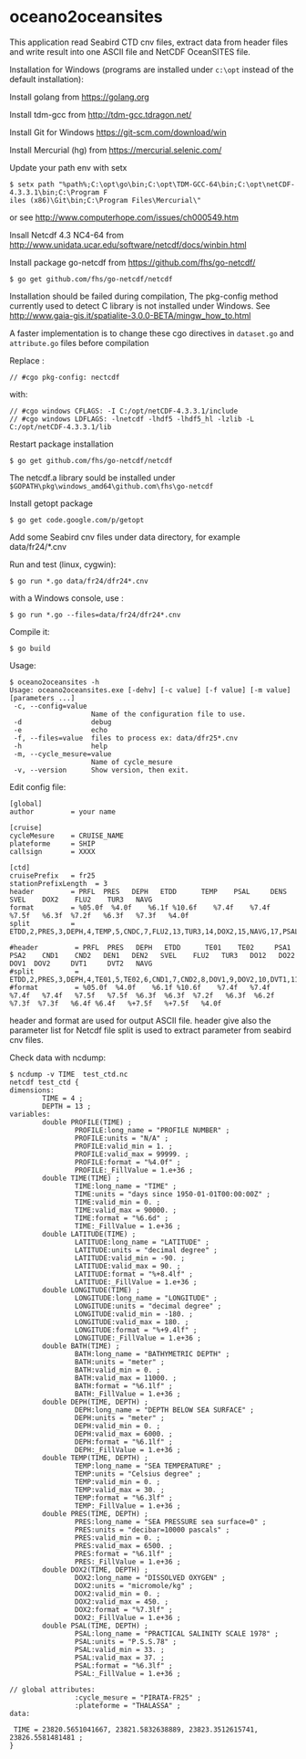 # oceano2oceansites

This application read Seabird CTD cnv files, extract data from header files and write result into one ASCII file and NetCDF OceanSITES file.

Installation for Windows (programs are installed under `c:\opt` instead of the default installation):

Install golang from https://golang.org

Install tdm-gcc from http://tdm-gcc.tdragon.net/

Install Git for Windows https://git-scm.com/download/win

Install Mercurial (hg) from https://mercurial.selenic.com/

Update your path env with setx
```
$ setx path "%path%;C:\opt\go\bin;C:\opt\TDM-GCC-64\bin;C:\opt\netCDF-4.3.3.1\bin;C:\Program F
iles (x86)\Git\bin;C:\Program Files\Mercurial\"
```
or see http://www.computerhope.com/issues/ch000549.htm

Insall Netcdf 4.3 NC4-64 from http://www.unidata.ucar.edu/software/netcdf/docs/winbin.html

Install package go-netcdf from https://github.com/fhs/go-netcdf/
```
$ go get github.com/fhs/go-netcdf/netcdf
```
Installation should be failed during compilation, The pkg-config method currently used to detect C library is not installed under Windows. See http://www.gaia-gis.it/spatialite-3.0.0-BETA/mingw_how_to.html

A faster implementation is to change these cgo directives in `dataset.go` and `attribute.go` files before compilation

Replace :
```
// #cgo pkg-config: nectcdf
```
with:
```
// #cgo windows CFLAGS: -I C:/opt/netCDF-4.3.3.1/include
// #cgo windows LDFLAGS: -lnetcdf -lhdf5 -lhdf5_hl -lzlib -L C:/opt/netCDF-4.3.3.1/lib
```
Restart package installation
```
$ go get github.com/fhs/go-netcdf/netcdf
```
The netcdf.a library sould be installed under `$GOPATH\pkg\windows_amd64\github.com\fhs\go-netcdf`

Install getopt package
```
$ go get code.google.com/p/getopt
```
Add some Seabird cnv files under data directory, 
for example data/fr24/*.cnv

Run and test (linux, cygwin):
```
$ go run *.go data/fr24/dfr24*.cnv 
```
with a Windows console, use :
```
$ go run *.go --files=data/fr24/dfr24*.cnv 
```
Compile it:
```
$ go build
```

Usage:
```
$ oceano2oceansites -h
Usage: oceano2oceansites.exe [-dehv] [-c value] [-f value] [-m value] [parameters ...]
 -c, --config=value
                    Name of the configuration file to use.
 -d                 debug
 -e                 echo
 -f, --files=value  files to process ex: data/dfr25*.cnv
 -h                 help
 -m, --cycle_mesure=value
                    Name of cycle_mesure
 -v, --version      Show version, then exit.

```
Edit config file:
```
[global]
author         = your name

[cruise]
cycleMesure    = CRUISE_NAME
plateforme     = SHIP
callsign       = XXXX

[ctd]
cruisePrefix   = fr25
stationPrefixLength  = 3
header         = PRFL  PRES   DEPH   ETDD      TEMP    PSAL     DENS   SVEL    DOX2    FLU2    TUR3   NAVG
format         = %05.0f  %4.0f    %6.1f %10.6f    %7.4f    %7.4f   %7.5f   %6.3f  %7.2f   %6.3f   %7.3f   %4.0f
split          = ETDD,2,PRES,3,DEPH,4,TEMP,5,CNDC,7,FLU2,13,TUR3,14,DOX2,15,NAVG,17,PSAL,18,DENS,20,SVEL,22

#header         = PRFL  PRES   DEPH   ETDD      TE01    TE02     PSA1    PSA2    CND1    CND2   DEN1   DEN2   SVEL    FLU2   TUR3   DO12   DO22    DOV1  DOV2     DVT1     DVT2   NAVG
#split          = ETDD,2,PRES,3,DEPH,4,TE01,5,TE02,6,CND1,7,CND2,8,DOV1,9,DOV2,10,DVT1,11,DVT2,12,FLU2,13,TUR3,14,DO12,15,DO22,16,NAVG,17,PSA1,18,PSA2,19,DEN1,20,DEN2,21,SVEL,22
#format         = %05.0f  %4.0f    %6.1f %10.6f    %7.4f   %7.4f     %7.4f   %7.4f   %7.5f   %7.5f  %6.3f  %6.3f  %7.2f   %6.3f  %6.2f  %7.3f  %7.3f   %6.4f %6.4f   %+7.5f   %+7.5f   %4.0f
```
header and format are used for output ASCII file. header give also the parameter list for Netcdf file
split is used to extract parameter from seabird cnv files.

Check data with ncdump:
```
$ ncdump -v TIME  test_ctd.nc
netcdf test_ctd {
dimensions:
        TIME = 4 ;
        DEPTH = 13 ;
variables:
        double PROFILE(TIME) ;
                PROFILE:long_name = "PROFILE NUMBER" ;
                PROFILE:units = "N/A" ;
                PROFILE:valid_min = 1. ;
                PROFILE:valid_max = 99999. ;
                PROFILE:format = "%4.0f" ;
                PROFILE:_FillValue = 1.e+36 ;
        double TIME(TIME) ;
                TIME:long_name = "TIME" ;
                TIME:units = "days since 1950-01-01T00:00:00Z" ;
                TIME:valid_min = 0. ;
                TIME:valid_max = 90000. ;
                TIME:format = "%6.6d" ;
                TIME:_FillValue = 1.e+36 ;
        double LATITUDE(TIME) ;
                LATITUDE:long_name = "LATITUDE" ;
                LATITUDE:units = "decimal degree" ;
                LATITUDE:valid_min = -90. ;
                LATITUDE:valid_max = 90. ;
                LATITUDE:format = "%+8.4lf" ;
                LATITUDE:_FillValue = 1.e+36 ;
        double LONGITUDE(TIME) ;
                LONGITUDE:long_name = "LONGITUDE" ;
                LONGITUDE:units = "decimal degree" ;
                LONGITUDE:valid_min = -180. ;
                LONGITUDE:valid_max = 180. ;
                LONGITUDE:format = "%+9.4lf" ;
                LONGITUDE:_FillValue = 1.e+36 ;
        double BATH(TIME) ;
                BATH:long_name = "BATHYMETRIC DEPTH" ;
                BATH:units = "meter" ;
                BATH:valid_min = 0. ;
                BATH:valid_max = 11000. ;
                BATH:format = "%6.1lf" ;
                BATH:_FillValue = 1.e+36 ;
        double DEPH(TIME, DEPTH) ;
                DEPH:long_name = "DEPTH BELOW SEA SURFACE" ;
                DEPH:units = "meter" ;
                DEPH:valid_min = 0. ;
                DEPH:valid_max = 6000. ;
                DEPH:format = "%6.1lf" ;
                DEPH:_FillValue = 1.e+36 ;
        double TEMP(TIME, DEPTH) ;
                TEMP:long_name = "SEA TEMPERATURE" ;
                TEMP:units = "Celsius degree" ;
                TEMP:valid_min = 0. ;
                TEMP:valid_max = 30. ;
                TEMP:format = "%6.3lf" ;
                TEMP:_FillValue = 1.e+36 ;
        double PRES(TIME, DEPTH) ;
                PRES:long_name = "SEA PRESSURE sea surface=0" ;
                PRES:units = "decibar=10000 pascals" ;
                PRES:valid_min = 0. ;
                PRES:valid_max = 6500. ;
                PRES:format = "%6.1lf" ;
                PRES:_FillValue = 1.e+36 ;
        double DOX2(TIME, DEPTH) ;
                DOX2:long_name = "DISSOLVED OXYGEN" ;
                DOX2:units = "micromole/kg" ;
                DOX2:valid_min = 0. ;
                DOX2:valid_max = 450. ;
                DOX2:format = "%7.3lf" ;
                DOX2:_FillValue = 1.e+36 ;
        double PSAL(TIME, DEPTH) ;
                PSAL:long_name = "PRACTICAL SALINITY SCALE 1978" ;
                PSAL:units = "P.S.S.78" ;
                PSAL:valid_min = 33. ;
                PSAL:valid_max = 37. ;
                PSAL:format = "%6.3lf" ;
                PSAL:_FillValue = 1.e+36 ;

// global attributes:
                :cycle_mesure = "PIRATA-FR25" ;
                :plateforme = "THALASSA" ;
data:

 TIME = 23820.5651041667, 23821.5832638889, 23823.3512615741, 23826.5581481481 ;
}
```






